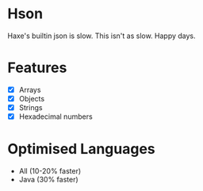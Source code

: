 # Hson
Haxe's builtin json is slow. This isn't as slow. Happy days.

# Features
- [x] Arrays
- [x] Objects
- [x] Strings
- [x] Hexadecimal numbers

# Optimised Languages
- All (10-20% faster)
- Java (30% faster)

